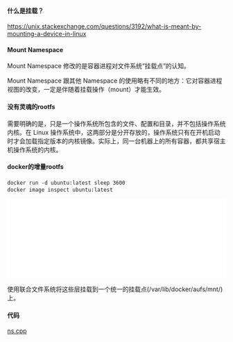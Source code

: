 #### 什么是挂载？

https://unix.stackexchange.com/questions/3192/what-is-meant-by-mounting-a-device-in-linux

#### Mount Namespace

Mount Namespace 修改的是容器进程对文件系统“挂载点”的认知。

Mount Namespace 跟其他 Namespace 的使用略有不同的地方：它对容器进程视图的改变，一定是伴随着挂载操作（mount）才能生效。



#### 没有灵魂的rootfs 

需要明确的是，只是一个操作系统所包含的文件、配置和目录，并不包括操作系统内核。在 Linux 操作系统中，这两部分是分开存放的，操作系统只有在开机启动时才会加载指定版本的内核镜像。实际上，同一台机器上的所有容器，都共享宿主机操作系统的内核。



#### docker的增量rootfs

```shell
docker run -d ubuntu:latest sleep 3600
docker image inspect ubuntu:latest
```

![carbon](https://raw.githubusercontent.com/boatrainlsz/my-image-hosting/main/202203101551993.svg)

使用联合文件系统将这些层挂载到一个统一的挂载点(/var/lib/docker/aufs/mnt/)上。

#### 代码

[ns.cpp](../../demo/ns.cpp)

